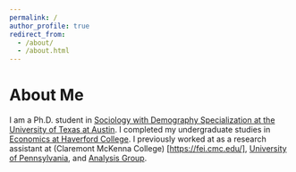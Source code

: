 ```yaml
---
permalink: /
author_profile: true
redirect_from:
  - /about/
  - /about.html
---
```



# About Me

I am a Ph.D. student in [Sociology with Demography Specialization at the University of Texas at Austin](https://liberalarts.utexas.edu/sociology/graduate-program/). I completed my undergraduate studies in [Economics at Haverford College](https://www.haverford.edu/economics/academic-programs). I previously worked at as a research assistant at (Claremont McKenna College) [https://fei.cmc.edu/], [University of Pennsylvania](https://lauder.wharton.upenn.edu/), and [Analysis Group](https://www.analysisgroup.com/).

